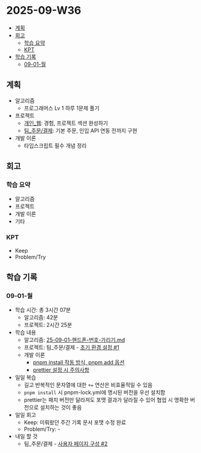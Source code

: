 # 2025-09-W36 <!-- omit from toc -->

- [계획](#계획)
- [회고](#회고)
  - [학습 요약](#학습-요약)
  - [KPT](#kpt)
- [학습 기록](#학습-기록)
  - [09-01-월](#09-01-월)

## 계획

- 알고리즘
  - 프로그래머스 Lv 1 하루 1문제 풀기
- 프로젝트
  - [개인\_웹](https://github.com/macaronpark/my-web): 경험, 프로젝트 섹션 완성하기
  - [팀\_주문/결제](https://github.com/realtime-order-payment): 기본 주문, 인입 API 연동 전까지 구현
- 개발 이론
  - 타입스크립트 필수 개념 정리

## 회고

### 학습 요약

- 알고리즘
- 프로젝트
- 개발 이론
- 기타

### KPT

- Keep
- Problem/Try

## 학습 기록

### 09-01-월

- 학습 시간: 총 3시간 07분
  - 알고리즘: 42분
  - 프로젝트: 2시간 25분
- 학습 내용
  - 알고리즘: [25-09-01-핸드폰-번호-가리기.md](/algorithm/programmers/25-09-01-핸드폰-번호-가리기.md)
  - 프로젝트: 팀\_주문/결제 - [초기 환경 설정 #1](https://github.com/realtime-order-payment/realtime-order-payment-frontend/issues/1)
  - 개발 이론
    - [pnpm install 작동 방식, pnpm add 옵션](/project/package-manager.md)
    - [prettier 설정 시 주의사항](/project/prettier.md)
- 일일 복습
  - 길고 반복적인 문자열에 대한 `+=` 연산은 비효율적일 수 있음
  - `pnpm install` 시 pnpm-lock.yml에 명시된 버전을 우선 설치함
  - prettier는 패치 버전만 달라져도 포맷 결과가 달라질 수 있어 협업 시 명확한 버전으로 설치하는 것이 좋음
- 일일 회고
  - Keep: 미뤄왔던 주간 기록 문서 포맷 수정 완료
  - Problem/Try: -
- 내일 할 것
  - 팀\_주문/결제 - [사용자 페이지 구성 #2](https://github.com/realtime-order-payment/realtime-order-payment-frontend/issues/2)
